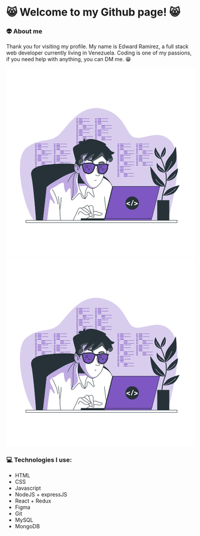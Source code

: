 # :smile_cat: Welcome to my Github page! :smile_cat:  

### :alien: About me  

Thank you for visiting my profile. My name is Edward Ramirez, a full stack web developer currently living in Venezuela. Coding is one of my passions, if you need help with anything, you can DM me. :grin:  

![Alt text](https://github.com/eddarv/eddarv/blob/main/coding-animate.svg)
<img src="https://github.com/eddarv/eddarv/blob/main/coding-animate.svg">

### :computer: Technologies I use:
* HTML
* CSS
* Javascript
* NodeJS + expressJS
* React + Redux
* Figma
* Git
* MySQL
* MongoDB
